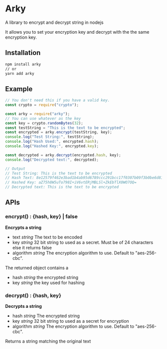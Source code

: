 # Arky

A library to encrypt and decrypt string in nodejs

It allows you to set your encryption key and decrypt with the the same encryption key.

## Installation

```bash
npm install arky
// or
yarn add arky
```

## Example

```js
// You don't need this if you have a valid key.
const crypto = require("crypto");

const arky = require("arky");
// You can use whatever as the key
const key = crypto.randomBytes(32);
const testString = "This is the text to be encrypted";
const encrypted = arky.encrypt(testString, key);
console.log("Test String:", testString);
console.log("Hash Used:", encrypted.hash);
console.log("Hashed Key:", encrypted.key);

const decrypted = arky.decrypt(encrypted.hash, key);
console.log("Decrypted text:", decrypted);

// Output
// Test String: This is the text to be encrypted
// Hash Text: 8e12579f462e3bad1b4ab95d6789ccc291bcc17f0307b09f3b0be6d81a29a0e9f3ab9c001bb34d790121ea896b90563f
// Hashed Key: aZ75h8W5uTo798I+iV6vtERjMBLSl+ZkEbTlX0WO7OQ=
// Decrypted text: This is the text to be encrypted
```

## APIs

### encrypt() : {hash, key} | false

**Encrypts a string**

- text _string_ The text to be encoded
- key _string_ 32 bit string to used as a secret. Must be of 24 characters else it returns false
- algorithm _string_ The encryption algorithm to use. Default to "aes-256-cbc".

The returned object contains a

- hash _string_ the encrypted string
- key _string_ the key used for hashing

### decrypt() : {hash, key}

**Decrypts a string**

- hash _string_ The encrypted string
- key _string_ 32 bit string to used as a secret for encryption
- algorithm _string_ The encryption algorithm to use. Default to "aes-256-cbc".

Returns a string matching the original text
